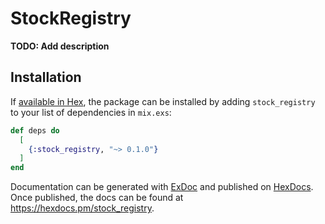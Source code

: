 # StockRegistry

**TODO: Add description**

## Installation

If [available in Hex](https://hex.pm/docs/publish), the package can be installed
by adding `stock_registry` to your list of dependencies in `mix.exs`:

```elixir
def deps do
  [
    {:stock_registry, "~> 0.1.0"}
  ]
end
```

Documentation can be generated with [ExDoc](https://github.com/elixir-lang/ex_doc)
and published on [HexDocs](https://hexdocs.pm). Once published, the docs can
be found at <https://hexdocs.pm/stock_registry>.

